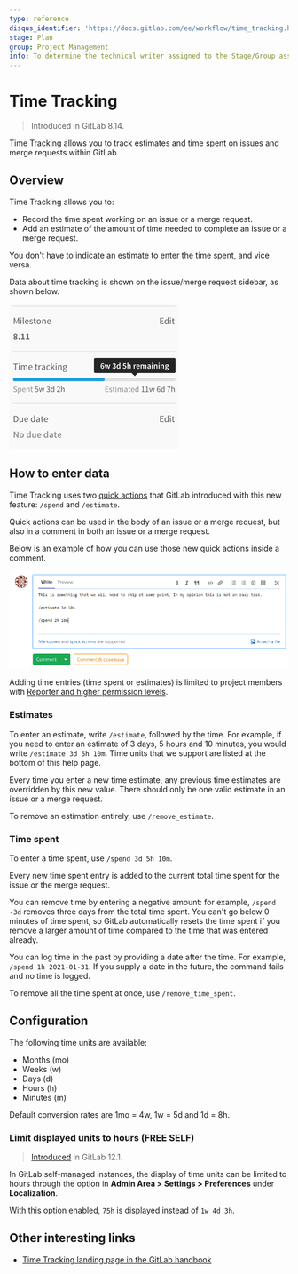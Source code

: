 ```yaml
---
type: reference
disqus_identifier: 'https://docs.gitlab.com/ee/workflow/time_tracking.html'
stage: Plan
group: Project Management
info: To determine the technical writer assigned to the Stage/Group associated with this page, see https://about.gitlab.com/handbook/engineering/ux/technical-writing/#assignments
---
```


# Time Tracking

> Introduced in GitLab 8.14.

Time Tracking allows you to track estimates and time spent on issues and merge
requests within GitLab.

## Overview

Time Tracking allows you to:

- Record the time spent working on an issue or a merge request.
- Add an estimate of the amount of time needed to complete an issue or a merge
  request.

You don't have to indicate an estimate to enter the time spent, and vice versa.

Data about time tracking is shown on the issue/merge request sidebar, as shown
below.

![Time tracking in the sidebar](img/time_tracking_sidebar_v8_16.png)

## How to enter data

Time Tracking uses two [quick actions](quick_actions.md)
that GitLab introduced with this new feature: `/spend` and `/estimate`.

Quick actions can be used in the body of an issue or a merge request, but also
in a comment in both an issue or a merge request.

Below is an example of how you can use those new quick actions inside a comment.

![Time tracking example in a comment](img/time_tracking_example_v12_2.png)

Adding time entries (time spent or estimates) is limited to project members
with [Reporter and higher permission levels](../permissions.md).

### Estimates

To enter an estimate, write `/estimate`, followed by the time. For example, if
you need to enter an estimate of 3 days, 5 hours and 10 minutes, you would write
`/estimate 3d 5h 10m`. Time units that we support are listed at the bottom of
this help page.

Every time you enter a new time estimate, any previous time estimates are
overridden by this new value. There should only be one valid estimate in an
issue or a merge request.

To remove an estimation entirely, use `/remove_estimate`.

### Time spent

To enter a time spent, use `/spend 3d 5h 10m`.

Every new time spent entry is added to the current total time spent for the
issue or the merge request.

You can remove time by entering a negative amount: for example, `/spend -3d` removes three
days from the total time spent. You can't go below 0 minutes of time spent,
so GitLab automatically resets the time spent if you remove a larger amount
of time compared to the time that was entered already.

You can log time in the past by providing a date after the time. For example, `/spend 1h 2021-01-31`.
If you supply a date in the future, the command fails and
no time is logged.

To remove all the time spent at once, use `/remove_time_spent`.

## Configuration

The following time units are available:

- Months (mo)
- Weeks (w)
- Days (d)
- Hours (h)
- Minutes (m)

Default conversion rates are 1mo = 4w, 1w = 5d and 1d = 8h.

### Limit displayed units to hours **(FREE SELF)**

> [Introduced](https://gitlab.com/gitlab-org/gitlab-foss/-/merge_requests/29469/) in GitLab 12.1.

In GitLab self-managed instances, the display of time units can be limited to
hours through the option in **Admin Area > Settings > Preferences** under **Localization**.

With this option enabled, `75h` is displayed instead of `1w 4d 3h`.

## Other interesting links

- [Time Tracking landing page in the GitLab handbook](https://about.gitlab.com/solutions/time-tracking/)

